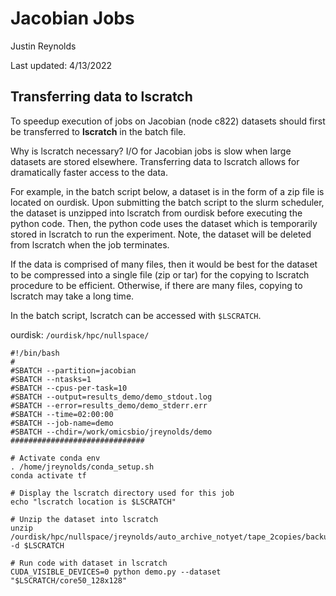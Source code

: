 # Jacobian Jobs

Justin Reynolds 

Last updated: 4/13/2022

## Transferring data to lscratch

To speedup execution of jobs on Jacobian (node c822) datasets should first be transferred to **lscratch** in the batch file. 

Why is lscratch necessary? I/O for Jacobian jobs is slow when large datasets are stored elsewhere. Transferring data to lscratch allows for dramatically faster access to the data. 

For example, in the batch script below, a dataset is in the form of a zip file is located on ourdisk. Upon submitting the batch script to the slurm scheduler, the dataset is unzipped into lscratch from ourdisk before executing the python code. Then, the python code uses the dataset which is temporarily stored in lscratch to run the experiment. Note, the dataset will be deleted from lscratch when the job terminates. 

If the data is comprised of many files, then it would be best for the dataset to be compressed into a single file (zip or tar) for the copying to lscratch procedure to be efficient. Otherwise, if there are many files, copying to lscratch may take a long time. 

In the batch script, lscratch can be accessed with ```$LSCRATCH```.

ourdisk: ```/ourdisk/hpc/nullspace/```


```
#!/bin/bash
#
#SBATCH --partition=jacobian
#SBATCH --ntasks=1
#SBATCH --cpus-per-task=10
#SBATCH --output=results_demo/demo_stdout.log
#SBATCH --error=results_demo/demo_stderr.err
#SBATCH --time=02:00:00
#SBATCH --job-name=demo
#SBATCH --chdir=/work/omicsbio/jreynolds/demo
##############################

# Activate conda env
. /home/jreynolds/conda_setup.sh
conda activate tf

# Display the lscratch directory used for this job
echo "lscratch location is $LSCRATCH"

# Unzip the dataset into lscratch
unzip /ourdisk/hpc/nullspace/jreynolds/auto_archive_notyet/tape_2copies/backup_JR/datasets/core50_hw3.zip -d $LSCRATCH

# Run code with dataset in lscratch
CUDA_VISIBLE_DEVICES=0 python demo.py --dataset "$LSCRATCH/core50_128x128"

```